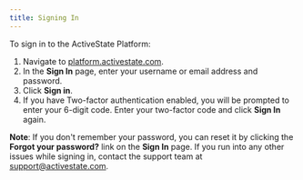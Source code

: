 ```yaml
---
title: Signing In
---
```


To sign in to the ActiveState Platform:

1. Navigate to <a href ="https://platform.activestate.com" target="\_blank">platform.activestate.com</a>.
1. In the **Sign In** page, enter your username or email address and password.
1. Click **Sign in**.
1. If you have Two-factor authentication enabled, you will be prompted to enter your 6-digit code. Enter your two-factor code and click **Sign In** again. 

**Note**: If you don't remember your password, you can reset it by clicking the **Forgot your password?** link on the **Sign In** page. If you run into any other issues while signing in, contact the support team at <a href="mailto:support@activestate.com">support@activestate.com</a>. 
